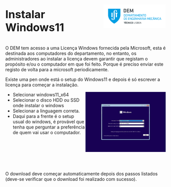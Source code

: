 <div style="display: flex; justify-content: space-between; align-items: center;">
    <h1 style="font-size: 34px;">Instalar Windows11</h1>
    <p align="right">
        <img src="../../assets/dem_logo.png" alt="logo" width="200" height="75">
    </p>
</div>

O DEM tem acesso a uma Licença Windows fornecida pela Microsoft, esta é destinada aos computadores do departamento, no entanto, os administradores ao instalar a licença devem garantir que registam o propósito e/ou o computador em que foi feito. Porque é preciso enviar este registo de volta para a microsoft periodicamente.

Existe uma pen onde está o setup do Windows11 e depois é só escrever a licença para começar a instalação.

<img width="50%" height="50%" align="right" src="../../assets/windows-11-setup.png">

<ul size="10px">
    <li>Selecionar windows11_x64</li>
    <li>Selecionar o disco HDD ou SSD onde instalar o windows</li>
    <li>Selecionar a linguagem correta.</li>
    <li>Daqui para a frente é o setup usual do windows,
     é provável que tenha que perguntar a preferência de quem vai usar o computador.</li>
</ul>

<br>
<br>
<br>
<br>
<br>

O download deve começar automaticamente depois dos passos listados (deve-se verificar que o download foi realizado com sucesso).
